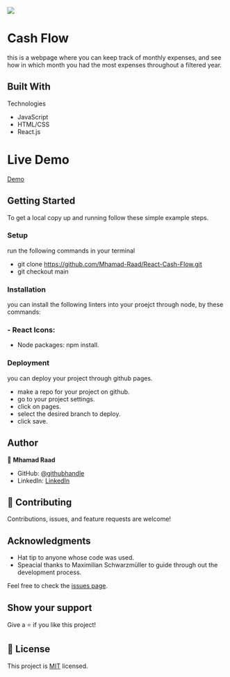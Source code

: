 ![](https://img.shields.io/badge/Microverse-blueviolet)

# Cash Flow
this is a webpage where you can keep track of monthly expenses, and see how in which month you had the most expenses throughout a filtered year.

## Built With
Technologies
 - JavaScript
 - HTML/CSS
 - React.js
 
# Live Demo
[Demo](https://mhamad-raad.github.io/React-Cash-Flow/)

## Getting Started
To get a local copy up and running follow these simple example steps.

### Setup
   run the following commands in your terminal
  - git clone https://github.com/Mhamad-Raad/React-Cash-Flow.git
  - git checkout main
  
### Installation
   you can install the following linters into your proejct through node, by these commands:
  ### - React Icons:
  - Node packages: npm install.
  
  
### Deployment
  you can deploy your project through github pages.
  - make a repo for your project on github.
  - go to your project settings.
  - click on pages.
  - select the desired branch to deploy.
  - click save.

## Author

👤 **Mhamad Raad**
- GitHub: [@githubhandle](https://github.com/Mhamad-Raad/)
- LinkedIn: [LinkedIn](https://www.linkedin.com/in/mhamad-raad-446a75227/)

## 🤝 Contributing

Contributions, issues, and feature requests are welcome!

## Acknowledgments

- Hat tip to anyone whose code was used.
- Speacial thanks to Maximilian Schwarzmüller to guide through out the development process.

Feel free to check the [issues page](../../issues/).

## Show your support

Give a ⭐️ if you like this project!

## 📝 License

This project is [MIT](./LICENSE) licensed.


